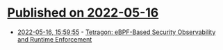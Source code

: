 # [Published on 2022-05-16](index.md)

* [2022-05-16, 15:59:55](https://news.ycombinator.com/item?id=31399366) - [Tetragon: eBPF-Based Security Observability and Runtime Enforcement](https://github.com/cilium/tetragon)
